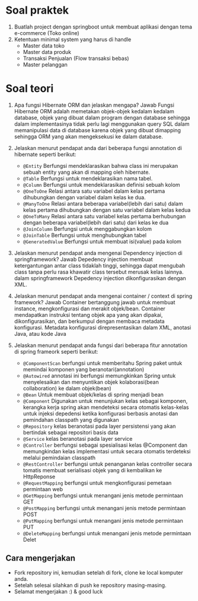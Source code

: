 # Soal praktek

1. Buatlah project dengan springboot untuk membuat aplikasi dengan tema e-commerce (Toko online)
2. Ketentuan minimal system yang harus di handle
    - Master data toko
    - Master data produk
    - Transaksi Penjualan (Flow transaksi bebas)
    - Master pelanggan

# Soal teori

1. Apa fungsi Hibernate ORM dan jelaskan mengapa?
    Jawab
    Fungsi Hibernate ORM adalah memetakan objek-objek kedalam kedalam database, objek yang dibuat dalam program dengan database sehingga dalam implementasinya tidak perlu lagi menggunakan query SQL dalam memanipulasi data di database karena objek yang dibuat dimapping sehingga ORM yang akan mengeksekusi ke dalam database.
2. Jelaskan menurut pendapat anda dari beberapa fungsi annotation di hibernate seperti berikut:
    - ```@Entity```
        Berfungsi mendeklarasikan bahwa class ini merupakan sebuah entity yang akan di mapping oleh hibernate.
    - ```@Table```
        Berfungsi untuk mendeklarasikan nama tabel.
    - ```@Column```
        Berfungsi untuk mendeklarasikan definisi sebuah kolom
    - ```@OneToOne```
        Relasi antara satu variabel dalam kelas pertama dihubungkan dengan variabel dalam kelas ke dua.
    - ```@ManyToOne```
        Relasi antara beberapa variabel(lebih dari satu) dalam kelas pertama dihubungkan dengan satu variabel dalam kelas kedua
    - ```@OneToMany```
        Relasi antara satu variabel kelas pertama berhubungan dengan beberapa variabel(lebih dari satu) dari kelas ke dua
    - ```@JoinColumn```
        Berfungsi untuk menggabungkan kolom
    - ```@JoinTable```
        Berfungsi untuk menghubungkan tabel
    - ```@GeneratedValue```
        Berfungsi untuk membuat isi(value) pada kolom
3. Jelaskan menurut pendapat anda mengenai Dependency injection di springframework?
Jawab
Depedency injection membuat ketergantungan antar class tidaklah tinggi, sehingga dapat mengubah class tanpa perlu rasa khawatir class tersebut merusak kelas lainnya. dalam springframework Depedency injection dikonfigurasikan dengan XML.

4. Jelaskan menurut pendapat anda mengenai container / context di spring framework?
Jawab
Container bertanggung jawab untuk membuat instance, mengkonfigurasi dan merakit objek/bean. Container mendapatkan instruksi tentang objek apa yang akan dipakai, dikonfigurasikan, dan berkumpul dengan membaca metadata konfigurasi. Metadata konfigurasi direpresentasikan dalam XML, anotasi Java, atau kode Java
5. Jelaskan menurut pendapat anda fungsi dari beberapa fitur annotation di spring frameork seperti berikut:
    - ```@ComponentScan```
        berfungsi untuk memberitahu Spring paket untuk memindai komponen yang beranotari(annotation)
    - ```@Autowired```
        annotasi ini berfungsi memungkinkan Spring untuk menyelesaikan dan menyuntikan objek kolaborasi(bean collaboration) ke dalam objek(bean)
    - ```@Bean```
        Untuk membuat objek/kelas di spring menjadi bean
    - ```@Component```
        Digunakan untuk menunjukan kelas sebagai komponen, kerangka kerja spring akan mendeteksi secara otomatis kelas-kelas untuk injeksi depedensi ketika konfigurasi berbasis anotasi dan pemindahan classpath yang digunakan
    - ```@Repository```
        kelas beranotasi pada layer persistensi yang akan bertindak sebagai repositori basis data
    - ```@Service```
        kelas beranotasi pada layer service
    - ```@Controller```
        berfungsi sebagai spesialisasi kelas @Component dan memungkindan kelas implementasi untuk secara otomatis terdeteksi melalui pemindaian classpath
    - ```@RestController```
        berfungsi untuk penanganan kelas controller secara tomatis membuat serialisasi objek yang di kembalikan ke HttpReponse
    - ```@RequestMapping```
        berfungsi untuk mengkonfigurasi pemetaan permintaan web
    - ```@GetMapping```
        berfungsi untuk menangani jenis metode permintaan GET
    - ```@PostMapping```
        berfungsi untuk menangani jenis metode permintaan POST
    - ```@PutMapping```
        berfungsi untuk menangani jenis metode permintaan PUT
    - ```@DeleteMapping```
        berfungsi untuk menangani jenis metode permintaan Delet

## Cara mengerjakan

- Fork repository ini, kemudian setelah di fork, clone ke local komputer anda.
- Setelah selesai silahkan di push ke repository masing-masing.
- Selamat mengerjakan :) & good luck
